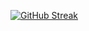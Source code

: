 
[![GitHub Streak](https://github-readme-streak-stats.herokuapp.com?user=Saida-Lachgar&exclude_days=Sun%2CSat)](https://git.io/streak-stats)
